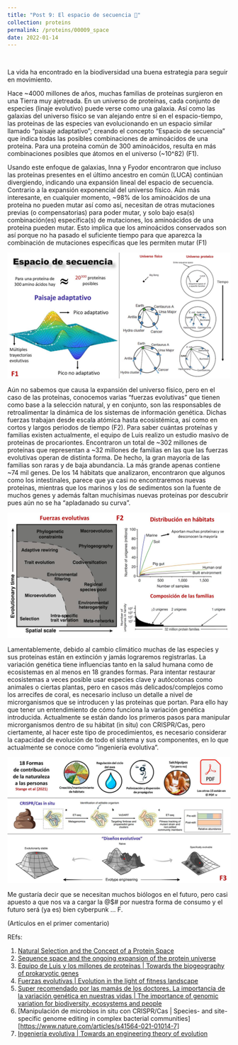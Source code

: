 ```yaml
---
title: "Post 9: El espacio de secuencia 🚀"
collection: proteins
permalink: /proteins/00009_space
date: 2022-01-14
---
```


&nbsp;

La vida ha encontrado en la biodiversidad una buena estrategia para seguir en movimiento. 

Hace ~4000 millones de años, muchas familias de proteínas surgieron en una Tierra muy ajetreada. En un universo de proteínas, cada conjunto de especies (linaje evolutivo) puede verse como una galaxia. Así como las galaxias del universo físico se van alejando entre sí en el espacio-tiempo, las proteínas de las especies van evolucionando en un espacio similar llamado “paisaje adaptativo”; creando el concepto “Espacio de secuencia” que indica todas las posibles combinaciones de aminoácidos de una proteína. Para una proteína común de 300 aminoácidos, resulta en más combinaciones posibles que átomos en el universo (~10^82) (F1). 

Usando este enfoque de galaxias, Inna y Fyodor encontraron que incluso las proteínas presentes en el último ancestro en común (LUCA) continúan divergiendo, indicando una expansión lineal del espacio de secuencia. Contrario a la expansión exponencial del universo físico. Aún más interesante, en cualquier momento, ~98% de los aminoácidos de una proteína no pueden mutar así como así, necesitan de otras mutaciones previas (o compensatorias) para poder mutar, y solo bajo esa(s) combinación(es) especifica(s) de mutaciones, los aminoácidos de una proteína pueden mutar. Esto implica que los aminoácidos conservados son así porque no ha pasado el suficiente tiempo para que aparezca la combinación de mutaciones especificas que les permiten mutar (F1)

![img](/images/proteins/00009_space.jpg)

Aún no sabemos que causa la expansión del universo físico, pero en el caso de las proteínas, conocemos varias “fuerzas evolutivas” que tienen como base a la selección natural, y en conjunto, son las responsables de retroalimentar la dinámica de los sistemas de información genética. Dichas fuerzas trabajan desde escala atómica hasta ecosistémica, así como en cortos y largos periodos de tiempo (F2). Para saber cuántas proteínas y familias existen actualmente, el equipo de Luis realizo un estudio masivo de proteínas de procariontes. Encontraron un total de ~302 millones de proteínas que representan a ~32 millones de familias en las que las fuerzas evolutivas operan de distinta forma. De hecho, la gran mayoría de las familias son raras y de baja abundancia. La más grande apenas contiene ~74 mil genes. De los 14 hábitats que analizaron, encontraron que algunos como los intestinales, parece que ya casi no encontraremos nuevas proteínas, mientras que los marinos y los de sedimentos son la fuente de muchos genes y además faltan muchísimas nuevas proteínas por descubrir pues aún no se ha “apladanado su curva”.  

![img](/images/proteins/00009_map.jpg)

Lamentablemente, debido al cambio climático muchas de las especies y sus proteínas están en extinción y jamás lograremos registrarlas. La variación genética tiene influencias tanto en la salud humana como de ecosistemas en al menos en 18 grandes formas. Para intentar restaurar ecosistemas a veces posible usar especies clave y autócotonas como animales o ciertas plantas, pero en casos más delicados/complejos como los arrecifes de coral, es necesario incluso un detalle a nivel de microrganismos que se introducen y las proteínas que portan. Para ello hay que tener un entendimiento de cómo funciona la variación genética introducida. Actualmente se están dando los primeros pasos para manipular microrganismos dentro de su hábitat (in situ) con CRISPR/Cas, pero ciertamente, al hacer este tipo de procedimientos, es necesario considerar la capacidad de evolución de todo el sistema y sus componentes, en lo que actualmente se conoce como “ingeniería evolutiva”. 

![img](/images/proteins/00009_ways.jpg)


Me gustaría decir que se necesitan muchos biólogos en el futuro, pero casi apuesto a que nos va a cargar la @$# por nuestra forma de consumo y el futuro será (ya es) bien cyberpunk … F. 

(Artículos en el primer comentario)





REfs:

1. [Natural Selection and the Concept of a Protein Space](https://www.nature.com/articles/225563a0) 
2. [Sequence space and the ongoing expansion of the protein universe](https://www.nature.com/articles/nature09105) 
3. [Equipo de Luis y los millones de proteínas | Towards the biogeography of prokaryotic genes](https://www.nature.com/articles/s41586-021-04233-4)
4. [Fuerzas evolutivas | Evolution in the light of fitness landscape](https://pubmed.ncbi.nlm.nih.gov/30583805/)
5. [Super recomendado por las mamás de los doctores. La importancia de la variación genética en nuestras vidas | The importance of genomic variation for biodiversity, ecosystems and people](https://www.nature.com/articles/s41576-020-00288-7)
6. [Manipulación de microbios in situ con CRISPR/Cas | Species- and site-specific genome editing in complex bacterial communities][https://www.nature.com/articles/s41564-021-01014-7]
7. [Ingeniería evolutiva | Towards an engineering theory of evolution](https://www.nature.com/articles/s41467-021-23573-3)





